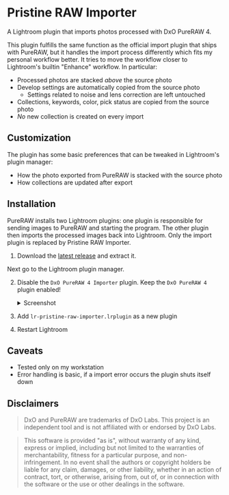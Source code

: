 # Pristine RAW Importer

A Lightroom plugin that imports photos processed with DxO PureRAW 4. 

This plugin fulfills the same function as the official import plugin that ships
with PureRAW, but it handles the import process differently which fits my
personal workflow better. It tries to move the workflow closer to Lightroom's
builtin "Enhance" workflow. In particular: 

- Processed photos are stacked *above* the source photo
- Develop settings are automatically copied from the source photo
  - Settings related to noise and lens correction are left untouched
- Collections, keywords, color, pick status are copied from the source photo
- *No* new collection is created on every import

## Customization

The plugin has some basic preferences that can be tweaked in Lightroom's plugin
manager:

- How the photo exported from PureRAW is stacked with the source photo
- How collections are updated after export 

## Installation

PureRAW installs two Lightroom plugins: one plugin is responsible for sending
images to PureRAW and starting the program. The other plugin then imports the
processed images back into Lightroom. Only the import plugin is replaced by
Pristine RAW Importer.

1. Download the [latest release](https://github.com/thomas001/lr-pristine-raw-importer/releases/latest/download/plugin.zip) and extract it.

Next go to the Lightroom plugin manager.

2. Disable the `DxO PureRAW 4 Importer` plugin. Keep the `DxO PureRAW 4` plugin enabled! 
   
   <details>
   
     <summary>Screenshot</summary>

     ![Lightroom plugin manager screenshot](docs/plugins.png) 
     
   </details>

3. Add `lr-pristine-raw-importer.lrplugin` as a new plugin
4. Restart Lightroom

## Caveats

- Tested only on my workstation
- Error handling is basic, if a import error occurs the plugin shuts itself down 

## Disclaimers

> DxO and PureRAW are trademarks of DxO Labs. This project is an independent
> tool and is not affiliated with or endorsed by DxO Labs.

> This software is provided "as is", without warranty of any kind, express or
> implied, including but not limited to the warranties of merchantability,
> fitness for a particular purpose, and non-infringement. In no event shall the
> authors or copyright holders be liable for any claim, damages, or other
> liability, whether in an action of contract, tort, or otherwise, arising from,
> out of, or in connection with the software or the use or other dealings in the
> software.
